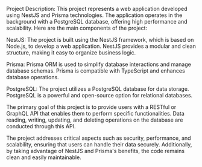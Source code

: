 Project Description:
This project represents a web application developed using NestJS and Prisma technologies. The application operates in the background with a PostgreSQL database, offering high performance and scalability. Here are the main components of the project:

NestJS: The project is built using the NestJS framework, which is based on Node.js, to develop a web application. NestJS provides a modular and clean structure, making it easy to organize business logic.

Prisma: Prisma ORM is used to simplify database interactions and manage database schemas. Prisma is compatible with TypeScript and enhances database operations.

PostgreSQL: The project utilizes a PostgreSQL database for data storage. PostgreSQL is a powerful and open-source option for relational databases.

The primary goal of this project is to provide users with a RESTful or GraphQL API that enables them to perform specific functionalities. Data reading, writing, updating, and deleting operations on the database are conducted through this API.

The project addresses critical aspects such as security, performance, and scalability, ensuring that users can handle their data securely. Additionally, by taking advantage of NestJS and Prisma's benefits, the code remains clean and easily maintainable.
